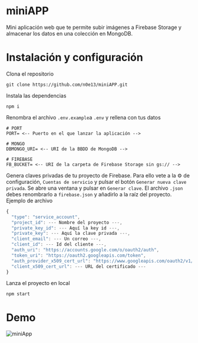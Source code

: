 # miniAPP

Mini aplicación web que te permite subir imágenes a Firebase Storage y almacenar los datos en una colección en MongoDB.

# Instalación y configuración
Clona el repositorio
```
git clone https://github.com/n0e13/miniAPP.git
```
Instala las dependencias
```
npm i
```
Renombra el archivo `.env.example`a `.env` y rellena con tus datos
```
# PORT
PORT= <-- Puerto en el que lanzar la aplicación -->

# MONGO
DBMONGO_URI= <-- URI de la BBDD de MongoDB -->

# FIREBASE
FB_BUCKET= <-- URI de la carpeta de Firebase Storage sin gs:// -->
```
Genera claves privadas de tu proyecto de Firebase. Para ello vete a la ⚙ de configuración, `Cuentas de servicio` y pulsar el botón `Generar nueva clave privada`. Se abre una ventana y pulsar en `Generar clave`. El archivo `.json` debes renombrarlo a `firebase.json` y añadirlo a la raíz del proyecto. Ejemplo de archivo
```javascript
{
  "type": "service_account",
  "project_id": --- Nombre del proyecto ---,
  "private_key_id": --- Aquí la key id ---,
  "private_key": --- Aquí la clave privada ---,
  "client_email": --- Un correo ---,
  "client_id": --- Id del cliente ---,
  "auth_uri": "https://accounts.google.com/o/oauth2/auth",
  "token_uri": "https://oauth2.googleapis.com/token",
  "auth_provider_x509_cert_url": "https://www.googleapis.com/oauth2/v1/certs",
  "client_x509_cert_url": --- URL del certificado ---
}
```
Lanza el proyecto en local
```
npm start 

```
# Demo
![miniApp](https://user-images.githubusercontent.com/98730817/164948982-384e993a-c535-48cd-a8fa-77a01905b676.gif)
